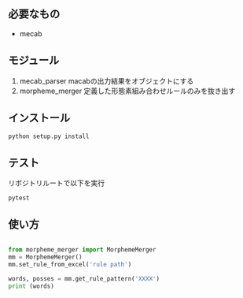 ## 必要なもの
- mecab

## モジュール
1. mecab_parser macabの出力結果をオブジェクトにする
2. morpheme_merger 定義した形態素組み合わせルールのみを抜き出す 

## インストール

```
python setup.py install
```

## テスト

リポジトリルートで以下を実行
```
pytest
```

## 使い方 
```python

from morpheme_merger import MorphemeMerger
mm = MorphemeMerger()
mm.set_rule_from_excel('rule path')

words, posses = mm.get_rule_pattern('XXXX')
print (words)
```

